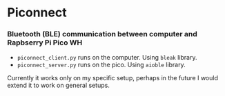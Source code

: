 # Piconnect
### Bluetooth (BLE) communication between computer and Rapbserry Pi Pico WH
- `piconnect_client.py` runs on the computer. Using `bleak` library.
- `piconnect_server.py` runs on the pico. Using `aioble` library.

Currently it works only on my specific setup, perhaps in the future I would extend it to work on general setups.